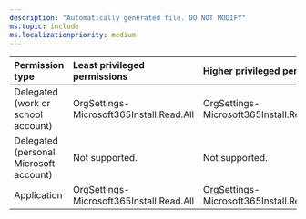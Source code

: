 ```yaml
---
description: "Automatically generated file. DO NOT MODIFY"
ms.topic: include
ms.localizationpriority: medium
---
```


|Permission type|Least privileged permissions|Higher privileged permissions|
|:---|:---|:---|
|Delegated (work or school account)|OrgSettings-Microsoft365Install.Read.All|OrgSettings-Microsoft365Install.ReadWrite.All|
|Delegated (personal Microsoft account)|Not supported.|Not supported.|
|Application|OrgSettings-Microsoft365Install.Read.All|OrgSettings-Microsoft365Install.ReadWrite.All|

